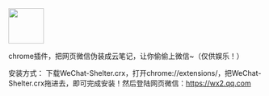 <img src="https://raw.githubusercontent.com/YGYOOO/WeChat-Shelter/master/project/images/128.png" width="70">    

chrome插件，把网页微信伪装成云笔记，让你偷偷上微信~（仅供娱乐！） 

安装方式：
下载WeChat-Shelter.crx，打开chrome://extensions/，把WeChat-Shelter.crx拖进去，即可完成安装！然后登陆网页微信：https://wx2.qq.com
